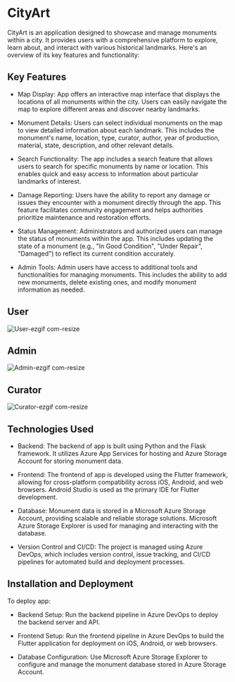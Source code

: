 # CityArt
CityArt is an application designed to showcase and manage monuments within a city. It provides users with a comprehensive platform to explore, learn about, and interact with various historical landmarks. Here's an overview of its key features and functionality:

## Key Features
- Map Display: App offers an interactive map interface that displays the locations of all monuments within the city. Users can easily navigate the map to explore different areas and discover nearby landmarks.

- Monument Details: Users can select individual monuments on the map to view detailed information about each landmark. This includes the monument's name, location, type, curator, author, year of production, material, state, description, and other relevant details.

- Search Functionality: The app includes a search feature that allows users to search for specific monuments by name or location. This enables quick and easy access to information about particular landmarks of interest.

- Damage Reporting: Users have the ability to report any damage or issues they encounter with a monument directly through the app. This feature facilitates community engagement and helps authorities prioritize maintenance and restoration efforts.

- Status Management: Administrators and authorized users can manage the status of monuments within the app. This includes updating the state of a monument (e.g., "In Good Condition", "Under Repair", "Damaged") to reflect its current condition accurately.

- Admin Tools: Admin users have access to additional tools and functionalities for managing monuments. This includes the ability to add new monuments, delete existing ones, and modify monument information as needed.

## User

![User-ezgif com-resize](https://github.com/JanPeregrim/CityArt/assets/130740859/31c41d7d-eccd-4766-84d4-acc710fe9cfb)

## Admin

![Admin-ezgif com-resize](https://github.com/JanPeregrim/CityArt/assets/130740859/4fb25f6f-0018-47d6-ae73-57ce5d1eec9b)

## Curator

![Curator-ezgif com-resize](https://github.com/JanPeregrim/CityArt/assets/130740859/26a2bf91-7a9f-4542-957a-2c09aa46c7ef)

## Technologies Used
- Backend: The backend of app is built using Python and the Flask framework. It utilizes Azure App Services for hosting and Azure Storage Account for storing monument data.

- Frontend: The frontend of app is developed using the Flutter framework, allowing for cross-platform compatibility across iOS, Android, and web browsers. Android Studio is used as the primary IDE for Flutter development.

- Database: Monument data is stored in a Microsoft Azure Storage Account, providing scalable and reliable storage solutions. Microsoft Azure Storage Explorer is used for managing and interacting with the database.

- Version Control and CI/CD: The project is managed using Azure DevOps, which includes version control, issue tracking, and CI/CD pipelines for automated build and deployment processes.

## Installation and Deployment
To deploy app:

- Backend Setup: Run the backend pipeline in Azure DevOps to deploy the backend server and API.

- Frontend Setup: Run the frontend pipeline in Azure DevOps to build the Flutter application for deployment on iOS, Android, or web browsers.

- Database Configuration: Use Microsoft Azure Storage Explorer to configure and manage the monument database stored in Azure Storage Account.
